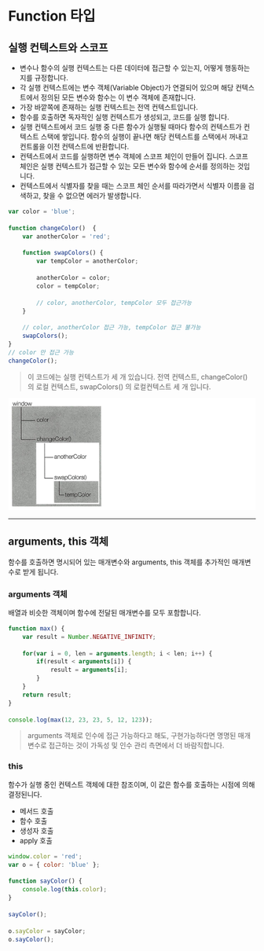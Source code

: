 Function 타입
=====

## 실행 컨텍스트와 스코프

* 변수나 함수의 실행 컨텍스트는 다른 데이터에 접근할 수 있는지, 어떻게 행동하는지를 규정합니다.
* 각 실행 컨텍스트에는 변수 객체(Variable Object)가 연결되어 있으며 해당 컨텍스트에서 정의된 모든 변수와 함수는 이 변수 객체에 존재합니다.
* 가장 바깥쪽에 존재하는 실행 컨텍스트는 전역 컨텍스트입니다.
* 함수를 호출하면 독자적인 실행 컨텍스트가 생성되고, 코드를  실행 합니다.
* 실행 컨텍스트에서 코드 실행 중 다른 함수가 실행될 때마다 함수의 컨텍스트가 컨텍스트 스택에 쌓입니다. 함수의 실행이 끝나면 해당 컨텍스트를 스택에서 꺼내고 컨트롤을 이전 컨텍스트에 반환합니다.
* 컨텍스트에서 코드를 실행하면 변수 객체에 스코프 체인이 만들어 집니다. 스코프 체인은 실행 컨텍스트가 접근할 수 있는 모든 변수와 함수에 순서를 정의하는 것입니다.
* 컨텍스트에서 식별자를 찾을 때는 스코프 체인 순서를 따라가면서 식별자 이름을 검색하고, 찾을 수 없으면 에러가 발생합니다.

```js
var color = 'blue';

function changeColor()  {
    var anotherColor = 'red';
    
    function swapColors() {
        var tempColor = anotherColor;
        
        anotherColor = color;
        color = tempColor;
        
        // color, anotherColor, tempColor 모두 접근가능
    }
    
    // color, anotherColor 접근 가능, tempColor 접근 불가능
    swapColors();
}
// color 만 접근 가능
changeColor();
```

> 이 코드에는 실행 컨텍스트가 세 개 있습니다. 전역 컨텍스트, changeColor() 의 로컬 컨텍스트, swapColors() 의 로컬컨텍스트 세 개 입니다.

![context](img/context.png)

*****

## arguments, this 객체

함수를 호출하면 명시되어 있는 매개변수와 arguments, this 객체를 추가적인 매개변수로 받게 됩니다.

### arguments 객체

배열과 비슷한 객체이며 함수에 전달된 매개변수를 모두 포함합니다.

```js
function max() {
    var result = Number.NEGATIVE_INFINITY;
    
    for(var i = 0, len = arguments.length; i < len; i++) {
        if(result < arguments[i]) {
            result = arguments[i];
        }
    }
    return result;
}

console.log(max(12, 23, 23, 5, 12, 123));
```

> arguments 객체로 인수에 접근 가능하다고 해도, 구현가능하다면 명명된 매개변수로 접근하는 것이 가독성 및 인수 관리 측면에서 더 바람직합니다.

### this

함수가 실행 중인 컨텍스트 객체에 대한 참조이며, 이 값은 함수를 호출하는 시점에 의해 결정된니다.

* 메서드 호출
* 함수 호출
* 생성자 호출
* apply 호출

```js
window.color = 'red';
var o = { color: 'blue' };

function sayColor() {
    console.log(this.color);
}

sayColor();

o.sayColor = sayColor;
o.sayColor();
```


